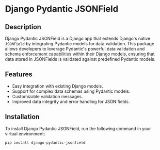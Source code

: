 # Django Pydantic JSONField

## Description

Django Pydantic JSONField is a Django app that extends Django's native `JSONField` by integrating Pydantic models for data validation. This package allows developers to leverage Pydantic's powerful data validation and schema enforcement capabilities within their Django models, ensuring that data stored in JSONFields is validated against predefined Pydantic models.

## Features

- Easy integration with existing Django models.
- Support for complex data schemas using Pydantic models.
- Customizable validation messages.
- Improved data integrity and error handling for JSON fields.

## Installation

To install Django Pydantic JSONField, run the following command in your virtual environment:

```bash
pip install django-pydantic-jsonfield
